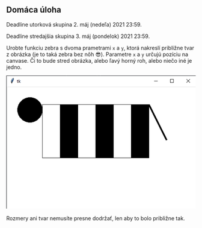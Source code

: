 ## Domáca úloha

Deadline utorková skupina 2. máj (nedeľa) 2021 23:59.

Deadline stredajšia skupina 3. máj (pondelok) 2021 23:59.

Urobte funkciu zebra s dvoma prametrami `x` a `y`, ktorá nakreslí približne tvar z obrázka (je to taká zebra bez nôh 😎). Parametre `x` a `y` určujú pozíciu na canvase. Či to bude stred obrázka, alebo ľavý horný roh, alebo niečo iné je jedno. 

   ![Zebra](../sen2/8-exam/zebra.png)

   Rozmery ani tvar nemusíte presne dodržať, len aby to bolo približne tak.